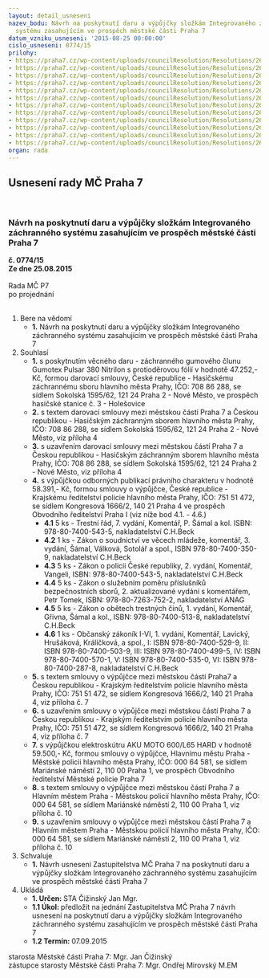 ```yaml
---
layout: detail_usneseni
nazev_bodu: Návrh na poskytnutí daru a výpůjčky složkám Integrovaného záchranného
  systému zasahujícím ve prospěch městské části Praha 7
datum_vzniku_usneseni: '2015-08-25 00:00:00'
cislo_usneseni: 0774/15
prilohy:
- https://praha7.cz/wp-content/uploads/councilResolution/Resolutions/26075/54-15-priloha_1_-_duvodova_zprava.doc
- https://praha7.cz/wp-content/uploads/councilResolution/Resolutions/26075/54-15-priloha_2_-_navrh_usneseni_zmc_-_izs.doc
- https://praha7.cz/wp-content/uploads/councilResolution/Resolutions/26075/54-15-priloha_3_-_zadost_hzs.jpg
- https://praha7.cz/wp-content/uploads/councilResolution/Resolutions/26075/54-15-priloha_4_-_darovaci_smlouva_hzs.doc
- https://praha7.cz/wp-content/uploads/councilResolution/Resolutions/26075/54-15-priloha_5_-_vypis_z_registru_hzs.doc
- https://praha7.cz/wp-content/uploads/councilResolution/Resolutions/26075/54-15-priloha_6_-_zadost_pcr.doc
- https://praha7.cz/wp-content/uploads/councilResolution/Resolutions/26075/54-15-priloha_7_-_smlouva_o_vypujcce_p%c4%8dr.doc
- https://praha7.cz/wp-content/uploads/councilResolution/Resolutions/26075/54-15-priloha_8_-_vypis_z_registru_pcr.doc
- https://praha7.cz/wp-content/uploads/councilResolution/Resolutions/26075/54-15-priloha_9_-_zadost_mp.jpg
- https://praha7.cz/wp-content/uploads/councilResolution/Resolutions/26075/54-15-priloha_10_-_smlouva_o_vypujcce_mp.docx
- https://praha7.cz/wp-content/uploads/councilResolution/Resolutions/26075/54-15-priloha_11_-_vypis_z_registru_mp.doc
- https://praha7.cz/wp-content/uploads/councilResolution/Resolutions/26075/54-15-priloha_12_-_zapis_z_jednani_br.doc
organ: rada
---
```

<div id="ucUsn_pList" class="usn">
	<span><h2>Usnesení rady MČ Praha 7 </h2>
<br></span><div class="standBody">
<span><h3>Návrh na poskytnutí daru a výpůjčky složkám Integrovaného záchranného systému zasahujícím ve prospěch městské části Praha 7</h3></span><div class="center">
		<strong>č. 0774/15</strong><br>
	</div>
<div class="center">
		<strong>Ze dne 25.08.2015</strong><br><br>
	</div>Rada MČ P7<br> po projednání<br><br><ol>
<li>Bere na vědomí<ul><li>
<strong>1.</strong> Návrh na poskytnutí daru a výpůjčky složkám Integrovaného záchranného systému zasahujícím ve prospěch městské části Praha 7  </li></ul>
</li>
<li>Souhlasí<ul>
<li>
<strong>1.</strong> s poskytnutím věcného daru - záchranného gumového člunu Gumotex Pulsar 380 Nitrilon s protioděrovou fólií v hodnotě  47.252,- Kč, formou darovací smlouvy, České republice - Hasičskému záchrannému sboru hlavního města Prahy, IČO: 708 86 288, se sídlem Sokolská 1595/62, 121 24 Praha 2 - Nové Město, ve prospěch hasičské stanice č. 3 - Holešovice</li>
<li>
<strong>2.</strong> s textem darovací smlouvy mezi městskou částí Praha 7 a Českou republikou - Hasičským záchranným sborem hlavního města Prahy, IČO: 708 86 288, se sídlem Sokolská 1595/62, 121 24 Praha 2 - Nové Město, viz příloha 4</li>
<li>
<strong>3.</strong> s uzavřením darovací smlouvy mezi městskou částí Praha 7 a Českou republikou - Hasičským záchranným sborem hlavního města Prahy, IČO: 708 86 288, se sídlem Sokolská 1595/62, 121 24 Praha 2 - Nové Město, viz příloha 4</li>
<li>
<strong>4.</strong> s výpůjčkou odborných publikací právního charakteru v hodnotě 58.391,- Kč, formou smlouvy o výpůjčce, České republice  -   Krajskému ředitelství policie hlavního města Prahy, IČO: 751 51 472, se sídlem Kongresová 1666/2, 140 21 Praha 4 ve prospěch Obvodního ředitelství Praha I (viz níže bod 4.1. - 4.6.)<ul>
<li>
<strong>4.1</strong> 5 ks - Trestní řád, 7. vydání, Komentář, P. Šámal a kol. ISBN: 978-80-7400-543-5,  nakladatelství C.H.Beck</li>
<li>
<strong>4.2</strong> 1 ks - Zákon o soudnictví ve věcech mládeže, komentář, 3. vydání, Šámal, Válková, Sotolář a spol., ISBN 978-80-7400-350-9, nakladatelství C.H.Beck</li>
<li>
<strong>4.3</strong> 5 ks - Zákon o policii České republiky, 2. vydání, Komentář, Vangeli, ISBN: 978-80-7400-543-5, nakladatelství C.H.Beck</li>
<li>
<strong>4.4</strong> 5 ks - Zákon o služebním poměru příslušníků bezpečnostních sborů, 2. aktualizované vydání s komentářem, Petr Tomek, ISBN: 978-80-7263-752-2, nakladatelství ANAG</li>
<li>
<strong>4.5</strong> 5 ks - Zákon o obětech trestných činů, 1. vydání, Komentář, Gřivna, Šámal a kol., ISBN: 978-80-7400-513-8, nakladatelství C.H.Beck</li>
<li>
<strong>4.6</strong> 1 ks - Občanský zákoník I-VI, 1. vydání, Komentář, Lavický, Hrušáková, Králíčková, a spol., I: ISBN 978-80-7400-529-9, II: ISBN 978-80-7400-503-9, III: ISBN 978-80-7400-499-5, IV: ISBN 978-80-7400-570-1, V: ISBN 978-80-7400-535-0, VI: ISBN 978-80-7400-287-8, nakladatelství C.H.Beck</li>
</ul>
</li>
<li>
<strong>5.</strong> s textem smlouvy o výpůjčce mezi městskou částí Praha7 a Českou republikou  -   Krajským ředitelstvím policie hlavního města Prahy, IČO: 751 51 472, se sídlem Kongresová 1666/2, 140 21 Praha 4, viz příloha č. 7</li>
<li>
<strong>6.</strong> s uzavřením smlouvy o výpůjčce mezi městskou částí Praha 7 a Českou republikou  -   Krajským ředitelstvím policie hlavního města Prahy, IČO: 751 51 472, se sídlem Kongresová 1666/2, 140 21 Praha 4, viz příloha č. 7</li>
<li>
<strong>7.</strong> s výpůjčkou elektroskútru AKU MOTO 600/L65 HARD v hodnotě 59.500,- Kč, formou  smlouvy o výpůjčce, Hlavnímu městu Praha - Městské policii hlavního města Prahy, IČO: 000 64 581, se sídlem Mariánské náměstí 2, 110 00 Praha 1, ve prospěch Obvodního ředitelství Městské policie Praha 7</li>
<li>
<strong>8.</strong> s textem smlouvy o výpůjčce mezi městskou částí Praha 7 a Hlavním městem Praha - Městskou policií hlavního města Prahy, IČO: 000 64 581, se sídlem Mariánské náměstí 2, 110 00 Praha 1, viz příloha č. 10</li>
<li>
<strong>9.</strong> s uzavřením smlouvy o výpůjčce mezi městskou částí Praha 7 a Hlavním městem Praha - Městskou policií hlavního města Prahy, IČO: 000 64 581, se sídlem Mariánské náměstí 2, 110 00 Praha 1, viz příloha č. 10  </li>
</ul>
</li>
<li>Schvaluje<ul><li>
<strong>1.</strong> Návrh usnesení Zastupitelstva MČ Praha 7 na poskytnutí daru a výpůjčky složkám Integrovaného záchranného systému zasahujícím ve prospěch městské části Praha 7      </li></ul>
</li>
<li>Ukládá<ul>
<li>
<strong>1. Určen: </strong>STA Čižinský Jan Mgr.</li>
<li>
<strong>1.1 Úkol: </strong>předložit na jednání Zastupitelstva MČ Praha 7 návrh usnesení na poskytnutí daru a výpůjčky složkám Integrovaného záchranného systému zasahujícím ve prospěch městské části Praha 7</li>
<li>
<strong>1.2 Termín: </strong>07.09.2015</li>
</ul>
</li>
</ol>starosta Městské části Praha 7: Mgr. Jan Čižinský<br>zástupce starosty Městské části Praha 7: Mgr. Ondřej Mirovský M.EM 
</div>
</div>